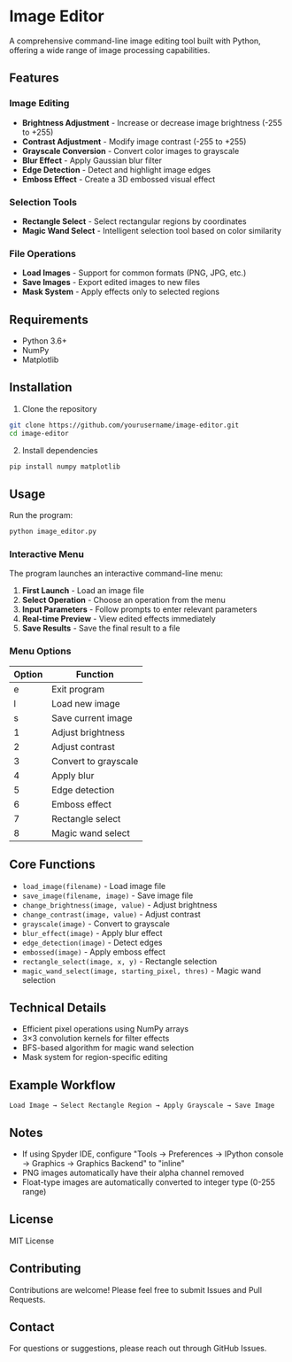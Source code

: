# Image Editor

A comprehensive command-line image editing tool built with Python, offering a wide range of image processing capabilities.

## Features

### Image Editing
- **Brightness Adjustment** - Increase or decrease image brightness (-255 to +255)
- **Contrast Adjustment** - Modify image contrast (-255 to +255)
- **Grayscale Conversion** - Convert color images to grayscale
- **Blur Effect** - Apply Gaussian blur filter
- **Edge Detection** - Detect and highlight image edges
- **Emboss Effect** - Create a 3D embossed visual effect

### Selection Tools
- **Rectangle Select** - Select rectangular regions by coordinates
- **Magic Wand Select** - Intelligent selection tool based on color similarity

### File Operations
- **Load Images** - Support for common formats (PNG, JPG, etc.)
- **Save Images** - Export edited images to new files
- **Mask System** - Apply effects only to selected regions

## Requirements

- Python 3.6+
- NumPy
- Matplotlib

## Installation

1. Clone the repository
```bash
git clone https://github.com/yourusername/image-editor.git
cd image-editor
```

2. Install dependencies
```bash
pip install numpy matplotlib
```

## Usage

Run the program:
```bash
python image_editor.py
```

### Interactive Menu

The program launches an interactive command-line menu:

1. **First Launch** - Load an image file
2. **Select Operation** - Choose an operation from the menu
3. **Input Parameters** - Follow prompts to enter relevant parameters
4. **Real-time Preview** - View edited effects immediately
5. **Save Results** - Save the final result to a file

### Menu Options

| Option | Function |
|--------|----------|
| e | Exit program |
| l | Load new image |
| s | Save current image |
| 1 | Adjust brightness |
| 2 | Adjust contrast |
| 3 | Convert to grayscale |
| 4 | Apply blur |
| 5 | Edge detection |
| 6 | Emboss effect |
| 7 | Rectangle select |
| 8 | Magic wand select |

## Core Functions

- `load_image(filename)` - Load image file
- `save_image(filename, image)` - Save image file
- `change_brightness(image, value)` - Adjust brightness
- `change_contrast(image, value)` - Adjust contrast
- `grayscale(image)` - Convert to grayscale
- `blur_effect(image)` - Apply blur effect
- `edge_detection(image)` - Detect edges
- `embossed(image)` - Apply emboss effect
- `rectangle_select(image, x, y)` - Rectangle selection
- `magic_wand_select(image, starting_pixel, thres)` - Magic wand selection

## Technical Details

- Efficient pixel operations using NumPy arrays
- 3×3 convolution kernels for filter effects
- BFS-based algorithm for magic wand selection
- Mask system for region-specific editing

## Example Workflow
```
Load Image → Select Rectangle Region → Apply Grayscale → Save Image
```

## Notes

- If using Spyder IDE, configure "Tools → Preferences → IPython console → Graphics → Graphics Backend" to "inline"
- PNG images automatically have their alpha channel removed
- Float-type images are automatically converted to integer type (0-255 range)

## License

MIT License

## Contributing

Contributions are welcome! Please feel free to submit Issues and Pull Requests.

## Contact

For questions or suggestions, please reach out through GitHub Issues.
